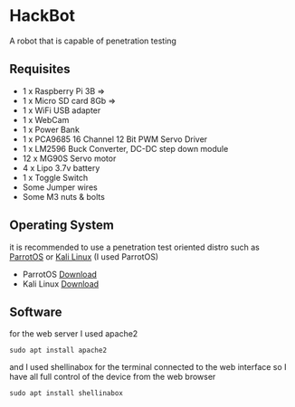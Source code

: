 # HackBot
A robot that is capable of penetration testing

## Requisites
- 1 x Raspberry Pi 3B =>
- 1 x Micro SD card 8Gb =>
- 1 x WiFi USB adapter
- 1 x WebCam
- 1 x Power Bank
- 1 x PCA9685 16 Channel 12 Bit PWM Servo Driver
- 1 x LM2596 Buck Converter, DC-DC step down module
- 12 x MG90S Servo motor
- 4 x Lipo 3.7v battery
- 1 x Toggle Switch
- Some Jumper wires
- Some M3 nuts & bolts

## Operating System
it is recommended to use a penetration test oriented distro such as [ParrotOS](https://www.parrotsec.org/) or [Kali Linux](https://www.kali.org/) (I used ParrotOS)

- ParrotOS [Download](https://www.parrotsec.org/download/)
- Kali Linux [Download](https://www.kali.org/get-kali/#kali-arm)

## Software
for the web server I used apache2

    sudo apt install apache2
    
and I used shellinabox for the terminal connected to the web interface so I have all full control of the device from the web browser

    sudo apt install shellinabox
